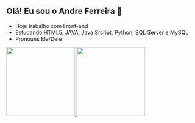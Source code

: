 ## Olá! Eu sou o Andre Ferreira 👋


- Hoje trabalho com Front-end
- Estudando HTML5, JAVA, Java Srcript, Python, SQL Server e MySQL
- Pronouns Ele/Dele

<div>
<a href="https://github.com/andreferreirax">
<img height="180em" src="https://github-readme-stats.vercel.app/api?          username=andreferreirax&show_icons=true&theme=dark&include_all_commits=true&count_private=true"/>
<img height="180em"src="https://github-readme-stats.vercel.app/api/top-langs/?username=andreferreirax&layout=compact&langs_count=16&theme=dark"/>
</div>
